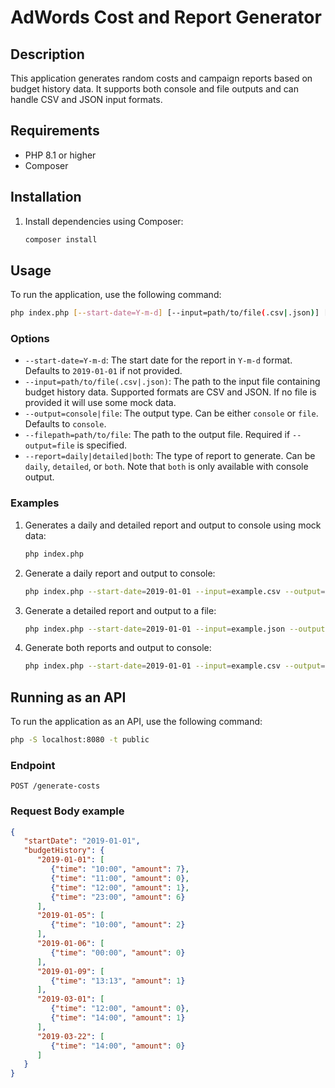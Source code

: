# AdWords Cost and Report Generator

## Description

This application generates random costs and campaign reports based on budget history data. It supports both console and file outputs and can handle CSV and JSON input formats.

## Requirements

- PHP 8.1 or higher
- Composer

## Installation

1. Install dependencies using Composer:
    ```sh
    composer install
    ```

## Usage

To run the application, use the following command:

```sh
php index.php [--start-date=Y-m-d] [--input=path/to/file(.csv|.json)] [--output=console|file] [--filepath=path/to/file] [--report=daily|detailed|both]
```

### Options

- `--start-date=Y-m-d`: The start date for the report in `Y-m-d` format. Defaults to `2019-01-01` if not provided.
- `--input=path/to/file(.csv|.json)`: The path to the input file containing budget history data. Supported formats are CSV and JSON. If no file is provided it will use some mock data.
- `--output=console|file`: The output type. Can be either `console` or `file`. Defaults to `console`.
- `--filepath=path/to/file`: The path to the output file. Required if `--output=file` is specified.
- `--report=daily|detailed|both`: The type of report to generate. Can be `daily`, `detailed`, or `both`. Note that `both` is only available with console output.

### Examples

1. Generates a daily and detailed report and output to console using mock data:
    ```sh
    php index.php
    ```

2. Generate a daily report and output to console:
    ```sh
    php index.php --start-date=2019-01-01 --input=example.csv --output=console --report=daily
    ```

3. Generate a detailed report and output to a file:
    ```sh
    php index.php --start-date=2019-01-01 --input=example.json --output=file --filepath=report.csv --report=detailed
    ```

4. Generate both reports and output to console:
    ```sh
    php index.php --start-date=2019-01-01 --input=example.csv --output=console --report=both
    ```
   
## Running as an API

To run the application as an API, use the following command:

```sh
php -S localhost:8080 -t public
```

### Endpoint
`POST /generate-costs`

### Request Body example
```json
{
   "startDate": "2019-01-01",
   "budgetHistory": {
      "2019-01-01": [
         {"time": "10:00", "amount": 7},
         {"time": "11:00", "amount": 0},
         {"time": "12:00", "amount": 1},
         {"time": "23:00", "amount": 6}
      ],
      "2019-01-05": [
         {"time": "10:00", "amount": 2}
      ],
      "2019-01-06": [
         {"time": "00:00", "amount": 0}
      ],
      "2019-01-09": [
         {"time": "13:13", "amount": 1}
      ],
      "2019-03-01": [
         {"time": "12:00", "amount": 0},
         {"time": "14:00", "amount": 1}
      ],
      "2019-03-22": [
         {"time": "14:00", "amount": 0}
      ]
   }
}
```
